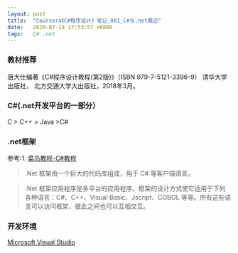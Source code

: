 ```yaml
---
layout: post
title:  "Coursera《C#程序设计》笔记_001_C#与.net概述"
date:   2020-07-18 17:53:57 +0800
tags:   C# .net
---
```


### 教材推荐
唐大仕编著《C#程序设计教程(第2版)》（ISBN 979-7-5121-3396-9） 清华大学出版社， 北方交通大学大出版社，2018年3月。

### C#(.net开发平台的一部分）
C > C++ > Java >C#

### .net框架
参考:1.
[菜鸟教程-C#教程][01] 
>.Net 框架由一个巨大的代码库组成，用于 C# 等客户端语言。

>.Net 框架应用程序是多平台的应用程序。框架的设计方式使它适用于下列各种语言：C#、C++、Visual Basic、Jscript、COBOL 等等。所有这些语言可以访问框架，彼此之间也可以互相交互。

### 开发环境
[Microsoft Visual Studio][02]

[01]:https://www.runoob.com/csharp/csharp-environment-setup.html
[02]:https://visualstudio.microsoft.com/zh-hans/
